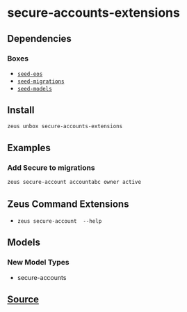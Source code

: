 
secure-accounts-extensions
====================







## Dependencies
### Boxes
* [`seed-eos`](seed-eos.md)
* [`seed-migrations`](seed-migrations.md)
* [`seed-models`](seed-models.md)




## Install
```bash
zeus unbox secure-accounts-extensions
```
## Examples
### Add Secure to migrations
```bash
zeus secure-account accountabc owner active
```

## Zeus Command Extensions
* ```zeus secure-account  --help```


## Models
### New Model Types
* secure-accounts



## [Source](https://github.com/liquidapps-io/zeus-sdk/tree/master/boxes/groups/lifecycle/secure-accounts-extensions)